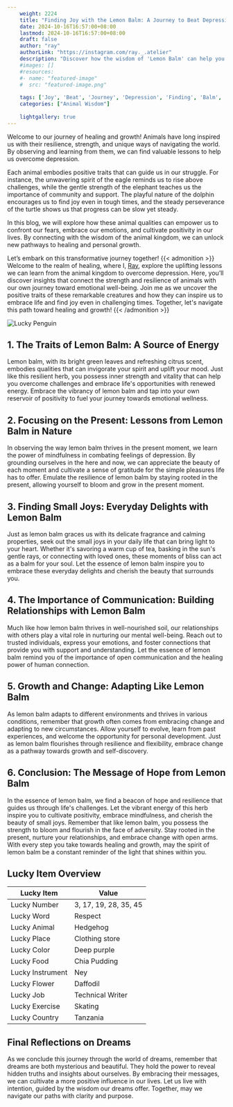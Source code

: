 ```yaml
---
    weight: 2224
    title: "Finding Joy with the Lemon Balm: A Journey to Beat Depression"  # Assuming 'title' column exists
    date: 2024-10-16T16:57:00+08:00
    lastmod: 2024-10-16T16:57:00+08:00
    draft: false
    author: "ray"
    authorLink: "https://instagram.com/ray._.atelier"
    description: "Discover how the wisdom of 'Lemon Balm' can help you overcome depression and find joy in your life journey."
    #images: []
    #resources:
    #- name: "featured-image"
    #  src: "featured-image.png"
    
    tags: ['Joy', 'Beat', 'Journey', 'Depression', 'Finding', 'Balm', 'Lemon']
    categories: ["Animal Wisdom"]
    
    lightgallery: true
---
```

    
Welcome to our journey of healing and growth! Animals have long inspired us with their resilience, strength, and unique ways of navigating the world. By observing and learning from them, we can find valuable lessons to help us overcome depression.

Each animal embodies positive traits that can guide us in our struggle. For instance, the unwavering spirit of the eagle reminds us to rise above challenges, while the gentle strength of the elephant teaches us the importance of community and support. The playful nature of the dolphin encourages us to find joy even in tough times, and the steady perseverance of the turtle shows us that progress can be slow yet steady.

In this blog, we will explore how these animal qualities can empower us to confront our fears, embrace our emotions, and cultivate positivity in our lives. By connecting with the wisdom of the animal kingdom, we can unlock new pathways to healing and personal growth.

Let’s embark on this transformative journey together!
{{< admonition >}}
Welcome to the realm of healing, where I, [Ray](https://instagram.com/ray._.atelier), explore the uplifting lessons we can learn from the animal kingdom to overcome depression. Here, you’ll discover insights that connect the strength and resilience of animals with our own journey toward emotional well-being. Join me as we uncover the positive traits of these remarkable creatures and how they can inspire us to embrace life and find joy even in challenging times. Together, let's navigate this path toward healing and growth!
{{< /admonition >}}

![Lucky Penguin](https://cdn.pixabay.com/photo/2024/09/07/02/34/penguins-9028827_1280.jpg "Lucky Penguin")

## 1. The Traits of Lemon Balm: A Source of Energy
Lemon balm, with its bright green leaves and refreshing citrus scent, embodies qualities that can invigorate your spirit and uplift your mood. Just like this resilient herb, you possess inner strength and vitality that can help you overcome challenges and embrace life's opportunities with renewed energy. Embrace the vibrancy of lemon balm and tap into your own reservoir of positivity to fuel your journey towards emotional wellness.

## 2. Focusing on the Present: Lessons from Lemon Balm in Nature
In observing the way lemon balm thrives in the present moment, we learn the power of mindfulness in combating feelings of depression. By grounding ourselves in the here and now, we can appreciate the beauty of each moment and cultivate a sense of gratitude for the simple pleasures life has to offer. Emulate the resilience of lemon balm by staying rooted in the present, allowing yourself to bloom and grow in the present moment.

## 3. Finding Small Joys: Everyday Delights with Lemon Balm
Just as lemon balm graces us with its delicate fragrance and calming properties, seek out the small joys in your daily life that can bring light to your heart. Whether it's savoring a warm cup of tea, basking in the sun's gentle rays, or connecting with loved ones, these moments of bliss can act as a balm for your soul. Let the essence of lemon balm inspire you to embrace these everyday delights and cherish the beauty that surrounds you.

## 4. The Importance of Communication: Building Relationships with Lemon Balm
Much like how lemon balm thrives in well-nourished soil, our relationships with others play a vital role in nurturing our mental well-being. Reach out to trusted individuals, express your emotions, and foster connections that provide you with support and understanding. Let the essence of lemon balm remind you of the importance of open communication and the healing power of human connection.

## 5. Growth and Change: Adapting Like Lemon Balm
As lemon balm adapts to different environments and thrives in various conditions, remember that growth often comes from embracing change and adapting to new circumstances. Allow yourself to evolve, learn from past experiences, and welcome the opportunity for personal development. Just as lemon balm flourishes through resilience and flexibility, embrace change as a pathway towards growth and self-discovery.

## 6. Conclusion: The Message of Hope from Lemon Balm
In the essence of lemon balm, we find a beacon of hope and resilience that guides us through life's challenges. Let the vibrant energy of this herb inspire you to cultivate positivity, embrace mindfulness, and cherish the beauty of small joys. Remember that like lemon balm, you possess the strength to bloom and flourish in the face of adversity. Stay rooted in the present, nurture your relationships, and embrace change with open arms. With every step you take towards healing and growth, may the spirit of lemon balm be a constant reminder of the light that shines within you.


## Lucky Item Overview
| Lucky Item          | Value              |
|---------------|--------------------|
| Lucky Number        | 3, 17, 19, 28, 35, 45  |
| Lucky Word          | Respect |
| Lucky Animal        | Hedgehog |
| Lucky Place         | Clothing store     |
| Lucky Color         | Deep purple     |
| Lucky Food          | Chia Pudding      |
| Lucky Instrument    | Ney |
| Lucky Flower        | Daffodil    |
| Lucky Job           | Technical Writer       |
| Lucky Exercise      | Skating  |
| Lucky Country       | Tanzania    |


##  Final Reflections on Dreams

As we conclude this journey through the world of dreams, remember that dreams are both mysterious and beautiful. They hold the power to reveal hidden truths and insights about ourselves. By embracing their messages, we can cultivate a more positive influence in our lives. Let us live with intention, guided by the wisdom our dreams offer. Together, may we navigate our paths with clarity and purpose.
